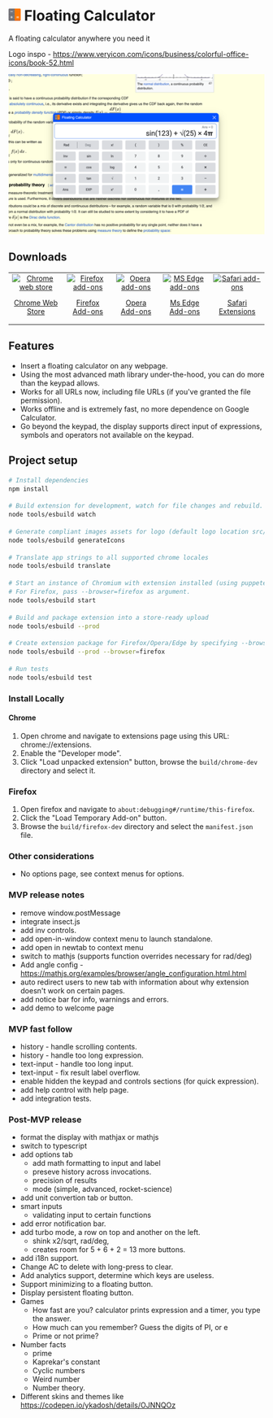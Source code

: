# ![logo](src/assets/logo-24x24.png) Floating Calculator

A floating calculator anywhere you need it

Logo inspo - https://www.veryicon.com/icons/business/colorful-office-icons/book-52.html

![Screenshot](src/assets/screenshot.JPEG "Screenshot")

## Downloads

<table cellspacing="0" cellpadding="0">
  <tr style="text-align: center">
    <td valign="center">
      <a align="center" href="https://chrome.google.com/webstore/detail/floating-calculator/mbfnbhfjnjeedaknilkfegfnnmmmmpmn">
        <img src="src/assets/chrome-logo.png" alt="Chrome web store" width="50" />
        <p align="center">Chrome Web Store</p>
      </a>
    </td>
    <td valign="center">
      <a href="https://addons.mozilla.org/firefox/extensions/">
        <img src="src/assets/firefox-logo.png" alt="Firefox add-ons" width="50" />
        <p align="center">Firefox Add-ons</p>
      </a>
    </td>
        <td valign="center">
      <a href="https://addons.opera.com/en/extensions/">
        <img src="src/assets/opera-logo.png" alt="Opera add-ons" width="50"/>
        <p align="center">Opera Add-ons</p>
      </a>
    </td>
        <td valign="center">
      <a href="https://microsoftedge.microsoft.com/addons">
        <img src="src/assets/ms-edge-logo.png" alt="MS Edge add-ons" width="50" />
        <p align="center">Ms Edge Add-ons</p>
      </a>
    </td>
        <td valign="center">
      <a href="https://apps.apple.com/app/apple-store/">
        <img src="src/assets/safari-logo.png" alt="Safari add-ons" width="50" />
        <p align="center">Safari Extensions</p>
      </a>
    </td>
  </tr>
</table>

## Features

- Insert a floating calculator on any webpage.
- Using the most advanced math library under-the-hood, you can do more than the keypad allows.
- Works for all URLs now, including file URLs (if you've granted the file permission).
- Works offline and is extremely fast, no more dependence on Google Calculator.
- Go beyond the keypad, the display supports direct input of expressions, symbols and operators not available on the keypad.

## Project setup

```bash
# Install dependencies
npm install

# Build extension for development, watch for file changes and rebuild.
node tools/esbuild watch

# Generate compliant images assets for logo (default logo location src/assets/logo.png)
node tools/esbuild generateIcons

# Translate app strings to all supported chrome locales
node tools/esbuild translate

# Start an instance of Chromium with extension installed (using puppeteer)
# For Firefox, pass --browser=firefox as argument.
node tools/esbuild start

# Build and package extension into a store-ready upload
node tools/esbuild --prod

# Create extension package for Firefox/Opera/Edge by specifying --browser argument
node tools/esbuild --prod --browser=firefox

# Run tests
node tools/esbuild test
```

### Install Locally

#### Chrome

1. Open chrome and navigate to extensions page using this URL: chrome://extensions.
2. Enable the "Developer mode".
3. Click "Load unpacked extension" button, browse the `build/chrome-dev` directory and select it.

### Firefox

1. Open firefox and navigate to `about:debugging#/runtime/this-firefox`.
2. Click the "Load Temporary Add-on" button.
3. Browse the `build/firefox-dev` directory and select the `manifest.json` file.

### Other considerations

- No options page, see context menus for options.

### MVP release notes

- remove window.postMessage <DONE>
- integrate insect.js <DONE>
- add inv controls. <DONE>
- add open-in-window context menu to launch standalone. <DONE>
- add open in newtab to context menu <DONE>
- switch to mathjs (supports function overrides necessary for rad/deg) <DONE>
- Add angle config - https://mathjs.org/examples/browser/angle_configuration.html.html <DONE>
- auto redirect users to new tab with information about why extension doesn't work on certain pages. <DONE>
- add notice bar for info, warnings and errors. <DONE>
- add demo to welcome page <DONE>

### MVP fast follow

- history - handle scrolling contents.
- history - handle too long expression.
- text-input - handle too long input.
- text-input - fix result label overflow.
- enable hidden the keypad and controls sections (for quick expression).
- add help control with help page.
- add integration tests.

### Post-MVP release

- format the display with mathjax or mathjs
- switch to typescript
- add options tab
  - add math formatting to input and label
  - preseve history across invocations.
  - precision of results
  - mode (simple, advanced, rocket-science)
- add unit convertion tab or button.
- smart inputs
  - validating input to certain functions
- add error notification bar.
- add turbo mode, a row on top and another on the left.
  - shink x2/sqrt, rad/deg,
  - creates room for 5 + 6 + 2 = 13 more buttons.
- add i18n support.
- Change AC to delete with long-press to clear.
- Add analytics support, determine which keys are useless.
- Support minimizing to a floating button.
- Display persistent floating button.
- Games
  - How fast are you? calculator prints expression and a timer, you type the answer.
  - How much can you remember? Guess the digits of PI, or e
  - Prime or not prime?
- Number facts
  - prime
  - Kaprekar's constant
  - Cyclic numbers
  - Weird number
  - Number theory.
- Different skins and themes like https://codepen.io/ykadosh/details/OJNNQOz
